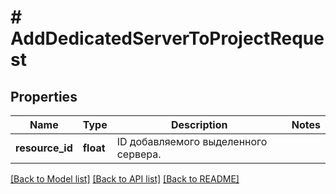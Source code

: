 # # AddDedicatedServerToProjectRequest

## Properties

Name | Type | Description | Notes
------------ | ------------- | ------------- | -------------
**resource_id** | **float** | ID добавляемого выделенного сервера. |

[[Back to Model list]](../../README.md#models) [[Back to API list]](../../README.md#endpoints) [[Back to README]](../../README.md)
